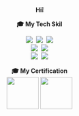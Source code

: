 **<div align="center">Hi❕</div>**

**<div align="center">🎓 My Tech Skil</div>**
<div align="center"><img src="https://img.shields.io/badge/aws-232F3E?style=for-the-badge&logo=Amazon AWS&logoColor=white">&nbsp&nbsp<img src="https://img.shields.io/badge/Docker-2496ED?style=for-the-badge&logo=Docker&logoColor=white">&nbsp&nbsp<img src="https://img.shields.io/badge/Kubernetes-326CE5?style=for-the-badge&logo=Kubernetes&logoColor=white">
<br>
<img src="https://img.shields.io/badge/Terraform-7B42BC?style=for-the-badge&logo=Terraform&logoColor=white">&nbsp&nbsp<img src="https://img.shields.io/badge/Helm-0F1689?style=for-the-badge&logo=Helm&logoColor=white">
<br>
<img src="https://img.shields.io/badge/ArgoCD-EF7B4D?style=for-the-badge&logo=ArgoCD&logoColor=white">&nbsp&nbsp<img src="https://img.shields.io/badge/GithubActions-2088FF?style=for-the-badge&logo=GithubActions&logoColor=white">

  
**<div align="center">🎓 My Certification</div>**
<a href="https://www.credly.com/badges/b8a7460b-28f1-460c-abc9-e6af721a405e/public_url"><img src="https://images.credly.com/size/220x220/images/0e284c3f-5164-4b21-8660-0d84737941bc/image.png" width="75" height="75"/></a>
<a href="https://www.credly.com/badges/2480f10c-fcc0-47b1-ab9c-3d525c6cd93e/public_url"><img src="https://images.credly.com/size/220x220/images/2d84e428-9078-49b6-a804-13c15383d0de/image.png" width="75" height="75"/></a>
